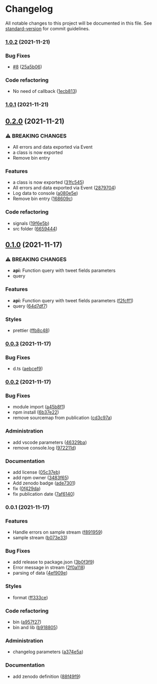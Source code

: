 # Changelog

All notable changes to this project will be documented in this file. See [standard-version](https://github.com/conventional-changelog/standard-version) for commit guidelines.

### [1.0.2](https://github.com/acisel-fr/tweets-sample/compare/v1.0.1...v1.0.2) (2021-11-21)


### Bug Fixes

* [#8](https://github.com/acisel-fr/tweets-sample/issues/8) ([25a5b06](https://github.com/acisel-fr/tweets-sample/commit/25a5b0639f28b9b7c10daaa0744d5aa29f73e30e))


### Code refactoring

* No need of callback ([1ecb813](https://github.com/acisel-fr/tweets-sample/commit/1ecb813a46204e295de1c4544e3a6c4a18f13ab5))

### [1.0.1](https://github.com/acisel-fr/tweets-sample/compare/v0.2.0...v1.0.1) (2021-11-21)

## [0.2.0](https://github.com/acisel-fr/tweets-sample/compare/v0.1.0...v0.2.0) (2021-11-21)


### ⚠ BREAKING CHANGES

* All errors and data exported via Event
* a class is now exported
* Remove bin entry

### Features

* a class is now exported ([31fc545](https://github.com/acisel-fr/tweets-sample/commit/31fc545f855194c8020818f6f35c7f3849372e91))
* All errors and data exported via Event ([2879704](https://github.com/acisel-fr/tweets-sample/commit/2879704be48ba48879a0d86358f61c03f8261efb))
* Log data to console ([a080e5e](https://github.com/acisel-fr/tweets-sample/commit/a080e5e51a2b9452bdfc81aeaa7e2570f6645674))
* Remove bin entry ([168609c](https://github.com/acisel-fr/tweets-sample/commit/168609c974cd751f9d2f02bb2b26c1f3fb432c32))


### Code refactoring

* signals ([19f6e5b](https://github.com/acisel-fr/tweets-sample/commit/19f6e5bce87e0a4ebf128b1b1d514b81ff21e66f))
* src folder ([6659444](https://github.com/acisel-fr/tweets-sample/commit/66594446bb0fbbc9a5a997918d0bf44b76618940))

## [0.1.0](https://github.com/acisel-fr/tweets-sample/compare/v0.0.3...v0.1.0) (2021-11-17)

### ⚠ BREAKING CHANGES

- **api:** Function query with tweet fields parameters
- query

### Features

- **api:** Function query with tweet fields parameters ([f2fcff1](https://github.com/acisel-fr/tweets-sample/commit/f2fcff10a6fc71ad420e9f697ccafed2f3a14dac))
- query ([64d7df7](https://github.com/acisel-fr/tweets-sample/commit/64d7df7565ebebc477f403a6845109e52541ff51))

### Styles

- prettier ([ffb8c48](https://github.com/acisel-fr/tweets-sample/commit/ffb8c48603929cddbb696ed22272176dc4871344))

### [0.0.3](https://github.com/acisel-fr/tweets-sample/compare/v0.0.2...v0.0.3) (2021-11-17)

### Bug Fixes

- d.ts ([aebcef9](https://github.com/acisel-fr/tweets-sample/commit/aebcef9fe7d1977e52f4e077986f10b3773a7a65))

### [0.0.2](https://github.com/acisel-fr/tweets-sample/compare/v0.0.1...v0.0.2) (2021-11-17)

### Bug Fixes

- module import ([a45b8f1](https://github.com/acisel-fr/tweets-sample/commit/a45b8f12a8d3bfe5c7b16fb656172d3b6382129f))
- npm install ([6b37e22](https://github.com/acisel-fr/tweets-sample/commit/6b37e22be6b97886dc3273131c37fc3c9c80dd81))
- remove sourcemap from publication ([cd3c97a](https://github.com/acisel-fr/tweets-sample/commit/cd3c97a4e538672eae993b6325f40a957181cde4))

### Administration

- add vscode parameters ([46329ba](https://github.com/acisel-fr/tweets-sample/commit/46329ba777dcc8cf9268d9a4fbbfdff7a28bc004))
- remove console.log ([972211d](https://github.com/acisel-fr/tweets-sample/commit/972211d60f1d24c45397429bcf2479e750ba5fce))

### Documentation

- add license ([05c37eb](https://github.com/acisel-fr/tweets-sample/commit/05c37eb39726036909c54d1815fba125449be3fe))
- add npm owner ([3483f65](https://github.com/acisel-fr/tweets-sample/commit/3483f653df1ce93aeb3b0c9f6ce4e35d807f451f))
- Add zenodo badge ([ade7301](https://github.com/acisel-fr/tweets-sample/commit/ade7301a0c9ee4174f22f912b7a69efd7fa21858))
- fix ([0f429da](https://github.com/acisel-fr/tweets-sample/commit/0f429dae2efc1b0bc5319dfa8ec3905b7770966d))
- fix publication date ([7af6140](https://github.com/acisel-fr/tweets-sample/commit/7af6140e4b1233015046881ac55ee62ec2dbc9f3))

### 0.0.1 (2021-11-17)

### Features

- Handle errors on sample stream ([f891959](https://github.com/chasset/twitter-api/commit/f89195990cebcd1d292130ed95122c63e173b90d))
- sample stream ([b073e33](https://github.com/chasset/twitter-api/commit/b073e33d3d6eabbcbdc0b58a40da00b335e93ca0))

### Bug Fixes

- add release to package.json ([3b0f3f9](https://github.com/chasset/twitter-api/commit/3b0f3f9436df7029cebf3ac16ea4d1b9a3e4eb65))
- Error message in stream ([2f0a118](https://github.com/chasset/twitter-api/commit/2f0a1187f37b6c05c55a2e75427c146599bfb977))
- parsing of data ([4ef909e](https://github.com/chasset/twitter-api/commit/4ef909e39fb28e24aecf969b88568683f11bb8d9))

### Styles

- format ([ff333ce](https://github.com/chasset/twitter-api/commit/ff333ce830304118d37dd292cf9323362d4847fe))

### Code refactoring

- bin ([a957f27](https://github.com/chasset/twitter-api/commit/a957f2779f2793bce185a5d791bc19dcc98a367c))
- bin and lib ([b918805](https://github.com/chasset/twitter-api/commit/b91880591b8ebd295d9b263033788675bde3c3a7))

### Administration

- changelog parameters ([a374e5a](https://github.com/chasset/twitter-api/commit/a374e5ab8469cc501e1a49a227849a17f4d1b619))

### Documentation

- add zenodo definition ([88f49f9](https://github.com/chasset/twitter-api/commit/88f49f96d4c25c109f8a2f84c615449fc1f767a8))
